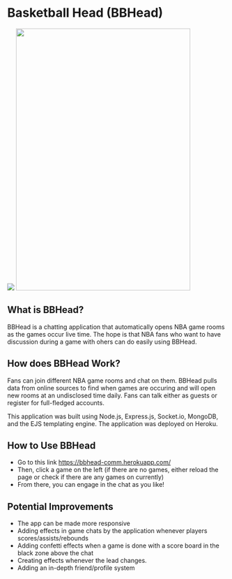 # Basketball Head (BBHead)

![](https://media.giphy.com/media/GyRRNIkbgBKHkLsKVb/giphy.gif)
<img src="https://media.giphy.com/media/GyRRNIkbgBKHkLsKVb/giphy.gif" width="400" height="600"/>

## What is BBHead?
BBHead is a chatting application that automatically opens NBA game rooms as the games occur live time. The hope is that NBA fans who want to have discussion
during a game with ohers can do easily using BBHead.

## How does BBHead Work?
Fans can join different NBA game rooms and chat on them. BBHead pulls data from online sources to find when games are occuring and will open new rooms at an undisclosed time daily. Fans can talk either as guests or register for full-fledged accounts.

This application was built using Node.js, Express.js, Socket.io, MongoDB, and the EJS templating engine. The application was deployed on Heroku. 

## How to Use BBHead
* Go to this link https://bbhead-comm.herokuapp.com/
* Then, click a game on the left (if there are no games, either reload the page or check if there are any games on currently)
* From there, you can engage in the chat as you like!

## Potential Improvements
* The app can be made more responsive
* Adding effects in game chats by the application whenever players scores/assists/rebounds
* Adding confetti effects when a game is done with a score board in the black zone above the chat
* Creating effects whenever the lead changes.
* Adding an in-depth friend/profile system

